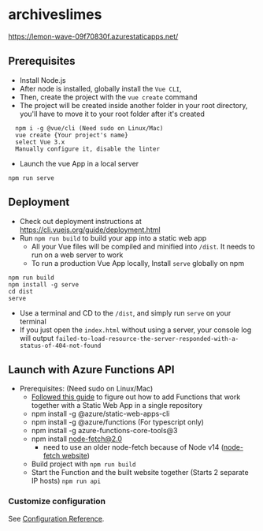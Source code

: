 # archiveslimes

https://lemon-wave-09f70830f.azurestaticapps.net/

## Prerequisites

- Install Node.js
- After node is installed, globally install the `Vue CLI`,
- Then, create the project with the `vue create` command
- The project will be created inside another folder in your root directory, you'll have to move it to your root folder after it's created

```
  npm i -g @vue/cli (Need sudo on Linux/Mac)
  vue create {Your project's name}
  select Vue 3.x
  Manually configure it, disable the linter
```

- Launch the vue App in a local server

```
npm run serve
```

## Deployment

- Check out deployment instructions at https://cli.vuejs.org/guide/deployment.html
- Run `npm run build` to build your app into a static web app
  - All your Vue files will be compiled and minified into `/dist`. It needs to run on a web server to work
  - To run a production Vue App locally, Install `serve` globally on npm

```
npm run build
npm install -g serve
cd dist
serve
```

- Use a terminal and CD to the `/dist`, and simply run `serve` on your terminal
- If you just open the `index.html` without using a server, your console log will output `failed-to-load-resource-the-server-responded-with-a-status-of-404-not-found`

## Launch with Azure Functions API 
- Prerequisites: (Need sudo on Linux/Mac)
  - [Followed this guide](https://docs.microsoft.com/en-us/azure/static-web-apps/add-api?tabs=vue) to figure out how to add Functions that work together with a Static Web App in a single repository
  - npm install -g @azure/static-web-apps-cli
  - npm install -g @azure/functions (For typescript only)
  - npm install -g azure-functions-core-tools@3
  - npm install node-fetch@2.0
    - need to use an older node-fetch because of Node v14 ([node-fetch website](https://stackabuse.com/making-http-requests-in-node-js-with-node-fetch/))
  - Build project with `npm run build`
  - Start the Function and the built website together (Starts 2 separate IP hosts) `npm run api` 

### Customize configuration

See [Configuration Reference](https://cli.vuejs.org/config/).
